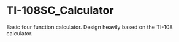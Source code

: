 # TI-108SC_Calculator
Basic four function calculator. Design heavily based on the TI-108 calculator.
